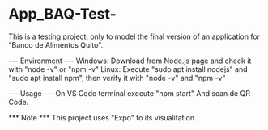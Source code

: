 # App_BAQ-Test-
This is a testing project, only to model the final version of an application for "Banco de Alimentos Quito".

--- Environment ---
Windows: Download from Node.js page and check it with "node -v" or "npm -v"
Linux: Execute "sudo apt install nodejs" and "sudo apt install npm", then verify it with "node -v" and "npm -v"

--- Usage ---
On VS Code terminal execute "npm start"
And scan de QR Code.

*** Note ***
This project uses "Expo" to its visualitation.
 
